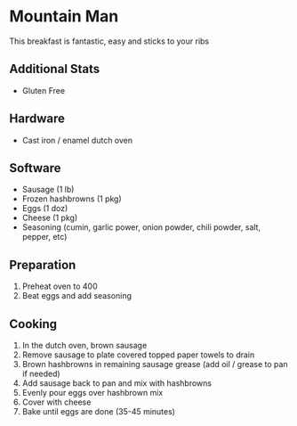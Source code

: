 # Mountain Man

This breakfast is fantastic, easy and sticks to your ribs

## Additional Stats

* Gluten Free

## Hardware

* Cast iron / enamel dutch oven

## Software

* Sausage (1 lb)
* Frozen hashbrowns (1 pkg)
* Eggs (1 doz)
* Cheese (1 pkg)
* Seasoning (cumin, garlic power, onion powder, chili powder, salt, pepper, etc)

## Preparation

1. Preheat oven to 400
2. Beat eggs and add seasoning

## Cooking

1. In the dutch oven, brown sausage
2. Remove sausage to plate covered topped paper towels to drain
3. Brown hashbrowns in remaining sausage grease (add oil / grease to pan if needed)
4. Add sausage back to pan and mix with hashbrowns
5. Evenly pour eggs over hashbrown mix
6. Cover with cheese
7. Bake until eggs are done (35-45 minutes)
